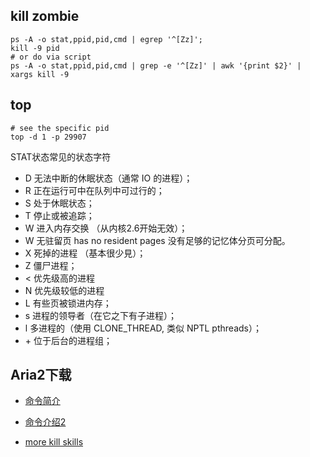 ## kill zombie
```shell
ps -A -o stat,ppid,pid,cmd | egrep '^[Zz]';
kill -9 pid
# or do via script
ps -A -o stat,ppid,pid,cmd | grep -e '^[Zz]' | awk '{print $2}' | xargs kill -9

```
## top
```shell
# see the specific pid
top -d 1 -p 29907
```
STAT状态常见的状态字符
- D 无法中断的休眠状态（通常 IO 的进程）；
- R 正在运行可中在队列中可过行的；
- S 处于休眠状态；
- T 停止或被追踪；
- W 进入内存交换  （从内核2.6开始无效）；
- W 无驻留页 has no resident pages 没有足够的记忆体分页可分配。
- X 死掉的进程   （基本很少見）；
- Z 僵尸进程；
- < 优先级高的进程
- N 优先级较低的进程
- L 有些页被锁进内存；
- s 进程的领导者（在它之下有子进程）；
- l 多进程的（使用 CLONE_THREAD, 类似 NPTL pthreads）；
- \+ 位于后台的进程组；

## Aria2下载
- [命令简介](https://blog.csdn.net/gatieme/article/details/44782801)
- [命令介绍2](http://www.yourownlinux.com/2013/10/speed-up-file-downloads-in-linux-using-aria2-download-manager.html)

- [more kill skills](https://www.jianshu.com/p/5ab557f8a6bf)
